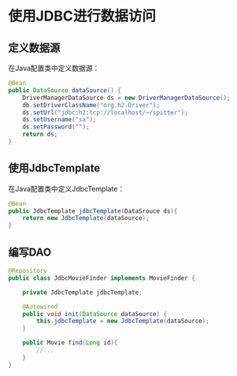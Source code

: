# 使用JDBC进行数据访问

## 定义数据源

在Java配置类中定义数据源：

```java
@Bean
public DataSource dataSource() {
	DriverManagerDataSource ds = new DriverManagerDataSource();
	db.setDriverClassName("org.h2.Driver");
	ds.setUrl("jdbc:h2:tcp://localhost/~/spitter");
	ds.setUsername("sa");
	ds.setPassword("");
	return ds;
}
```

## 使用JdbcTemplate

在Java配置类中定义JdbcTemplate：

```java
@Bean
public JdbcTemplate jdbcTemplate(DataSrouce ds){
	return new JdbcTemplate(dataSource);
}
```

## 编写DAO

```java
@Repository
public class JdbcMovieFinder implements MovieFinder {

	private JdbcTemplate jdbcTemplate;

	@Autowired
	public void init(DataSource dataSource) {
		this.jdbcTemplate = new JdbcTemplate(dataSource);
	}

	public Movie find(Long id){
		//...
	}
}
```
